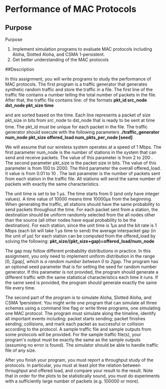 # Performance of MAC Protocols 

## Purpose
Purpose
1. Implement simulation programs to evaluate MAC protocols including Aloha, Slotted Aloha, and CSMA 1-persistent.
2. Get better understanding of the MAC protocols

##Description

In this assignment, you will write programs to study the performance of MAC protocols. The first program is a traffic generator that generates synthetic random traffic and store the traffic in a file. The first line of the traffic file contains a number telling the total number of packets in the file. After that, the traffic file contains line: of the formats
                                                  **pkt_id src_node dst_node pkt_size time**

and are sorted based on the time. Each line represents a packet of size pkt_size in bits from $s r c_{-}$node to dst_node that is ready to be sent at time time. The pkt_id must be unique for each packet in the file. The traffic generator should execute with the following parameters
                                **./traffic_generator num_node pkt_size offered_load num_pkts_per_node [seed]**

We will assume that our wireless system operates at a speed of 1 Mbps. The first parameter num_node is the number of stations in the system that can send and receive packets. The value of this parameter is from 2 to 200 . The second parameter pkt_size is the packet size in bits. The value of this parameter is from 100 to 2000. The third parameter the overall offered_load. It value is from 0.01 to 10 . The last parameter is the number of packets sent from each station in the traffic file. All stations will send the same number of packets with exactly the same characteristics.

The unit time is set to be 1 μs. The time starts from 0 (and only have integer values). A time value of 10000 means time 10000μs from the beginning. When generating the traffic, all stations should have the same probability to send packets throughout the time. For each packet sent from a station, the destination should be uniform randomly selected from the all nodes other than the source (all other nodes have equal probability to be the destination). For each station, since the unit time is 1μs and the bit rate is 1 Mbps (each bit will take 1 μs time to send) 
the average interpacket gap (in the unit of μs) for each station can be computed from the offered_load by solving the following:
                                                   **pkt_size/(pkt_size+gap)=offered_load/num_node**

The gap may follow different probability distributions in practice. In this assignment, you only need to implement uniform distribution in the range [0,  2*gap], which is a random number between 0 to 2*gap. The program has an optional seed parameter that is for setting the seed for random number generator. If this parameter is not provided, the program should generate a different traffic with the same statistical characteristics each time it runs. If the same seed is provided, the program should generate exactly the same file every time.

The second part of the program is to simulate Aloha, Slotted Aloha, and CSMA 1persistent. You might write one program that can simulate all three schemes using a command line flag or write three programs, one simulating one MAC protocol. The program must simulate along the timeline, identify all important events including: packet starts sending; packet finishes sending; collisions, and mark each packet as successful or collision according to the protocol. A sample traffic file and sample outputs from some protocols will be provided. For the sample traffic file(s), your program's output must be exactly the same as the sample outputs (assuming no error is found). The simulator should be able to handle traffic file of any size.

After you finish your program, you must report a throughput study of the protocols. In particular, you must at least plot the relation between throughput and offered load, and compare your result to the result. Note that in order for the plots to be statistically sound, you must do experiments with a sufficiently large number of packets (e.g. 100000 or more).
                               


